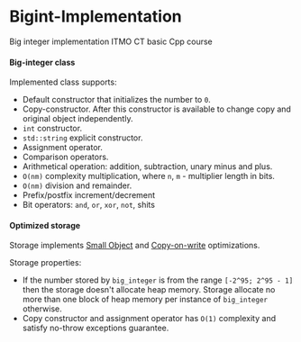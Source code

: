 # Bigint-Implementation

Big integer implementation ITMO CT basic Cpp course 

#### Big-integer class

Implemented class supports: 

- Default constructor that initializes the number to `0`.
- Copy-constructor. After this constructor is available to change copy and original object independently.
- `int` constructor.
- `std::string` explicit constructor.
- Assignment operator.
- Comparison operators.
- Arithmetical operation: addition, subtraction, unary minus and plus.
- `O(nm)` complexity multiplication, where `n`, `m` - multiplier length in bits.
- `O(nm)` division and remainder.
- Prefix/postfix increment/decrement
- Bit operators: `and`, `or`, `xor`, `not`, shits

#### Optimized storage

Storage implements [Small Object](https://github.com/CppCon/CppCon2016/blob/master/Presentations/The%20strange%20details%20of%20std%20string%20at%20Facebook/The%20strange%20details%20of%20std%20string%20at%20Facebook%20-%20Nicholas%20Ormrod%20-%20CppCon%202016.pdf) and [Copy-on-write](https://en.wikipedia.org/wiki/Copy-on-write) optimizations. 

Storage properties:

- If the number stored by `big_integer` is from the range `[-2^95; 2^95 - 1]` then the storage doesn't allocate heap memory. Storage allocate no more than one block of heap memory per instance of `big_integer` otherwise.
-  Copy constructor and assignment operator has `O(1)` complexity and satisfy no-throw exceptions guarantee.
